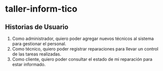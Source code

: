 # taller-inform-tico

## Historias de Usuario
1. Como administrador, quiero poder agregar nuevos técnicos al sistema para gestionar el personal.
2. Como técnico, quiero poder registrar reparaciones para llevar un control de las tareas realizadas.
3. Como cliente, quiero poder consultar el estado de mi reparación para estar informado.
